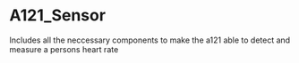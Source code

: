 # A121_Sensor

Includes all the neccessary components to make the a121 able to detect and measure a persons heart rate
